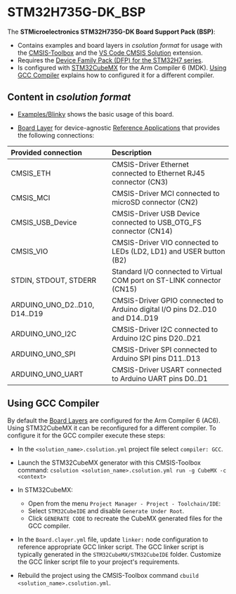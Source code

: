 # STM32H735G-DK_BSP

The **STMicroelectronics STM32H735G-DK Board Support Pack (BSP)**:

- Contains examples and board layers in *csolution format* for usage with the [CMSIS-Toolbox](https://open-cmsis-pack.github.io/cmsis-toolbox/) and the  [VS Code CMSIS Solution](https://marketplace.visualstudio.com/items?itemName=Arm.cmsis-csolution) extension.
- Requires the [Device Family Pack (DFP) for the STM32H7 series](https://www.keil.arm.com/packs/stm32h7xx_dfp-keil).
- Is configured with [STM32CubeMX](https://www.st.com/en/development-tools/stm32cubemx.html) for the Arm Compiler 6 (MDK). [Using GCC Compiler](#using-gcc-compiler) explains how to configured it for a different compiler.

## Content in *csolution format*

- [Examples/Blinky](https://github.com/Open-CMSIS-Pack/STM32H735G-DK_BSP/tree/main/Examples/Blinky) shows the basic usage of this board.

- [Board Layer](https://github.com/Open-CMSIS-Pack/STM32H735G-DK_BSP/tree/main/Layers/Default) for device-agnostic [Reference Applications](https://open-cmsis-pack.github.io/cmsis-toolbox/ReferenceApplications/) that provides the following connections:

| Provided connection           | Description
|:------------------------------|:------------------------------------------------------------------------------
| CMSIS_ETH                     | CMSIS-Driver Ethernet connected to Ethernet RJ45 connector (CN3)
| CMSIS_MCI                     | CMSIS-Driver MCI connected to microSD connector (CN2)
| CMSIS_USB_Device              | CMSIS-Driver USB Device connected to USB_OTG_FS connector (CN14)
| CMSIS_VIO                     | CMSIS-Driver VIO connected to LEDs (LD2, LD1) and USER button (B2)
| STDIN, STDOUT, STDERR         | Standard I/O connected to Virtual COM port on ST-LINK connector (CN15)
| ARDUINO_UNO_D2..D10, D14..D19 | CMSIS-Driver GPIO connected to Arduino digital I/O pins D2..D10 and D14..D19
| ARDUINO_UNO_I2C               | CMSIS-Driver I2C connected to Arduino I2C pins D20..D21
| ARDUINO_UNO_SPI               | CMSIS-Driver SPI connected to Arduino SPI pins D11..D13
| ARDUINO_UNO_UART              | CMSIS-Driver USART connected to Arduino UART pins D0..D1

## Using GCC Compiler

By default the [Board Layers](https://github.com/Open-CMSIS-Pack/STM32H735G-DK_BSP/tree/main/Layers) are configured for the Arm Compiler 6 (AC6). Using STM32CubeMX it can be reconfigured for a different compiler. To configure it for the GCC compiler execute these steps:

- In the `<solution_name>.csolution.yml` project file select `compiler: GCC`.
- Launch the STM32CubeMX generator with this CMSIS-Toolbox command:
  `csolution <solution_name>.csolution.yml run -g CubeMX -c <context>`
- In STM32CubeMX:
  - Open from the menu `Project Manager - Project - Toolchain/IDE`:
  - Select `STM32CubeIDE` and disable `Generate Under Root`.
  - Click `GENERATE CODE` to recreate the CubeMX generated files for the GCC compiler.

- In the `Board.clayer.yml` file, update `linker:` node configuration to reference appropriate GCC linker script.
  The GCC linker script is typically generated in the `STM32CubeMX/STM32CubeIDE` folder. Customize the GCC linker script file to your project's requirements.
- Rebuild the project using the CMSIS-Toolbox command `cbuild <solution_name>.csolution.yml`.
